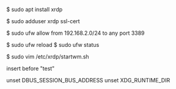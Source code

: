 $ sudo apt install xrdp

$ sudo adduser xrdp ssl-cert

$ sudo ufw allow from 192.168.2.0/24 to any port 3389

$ sudo ufw reload
$ sudo ufw status

$ sudo vim /etc/xrdp/startwm.sh

insert before "test"

unset DBUS_SESSION_BUS_ADDRESS
unset XDG_RUNTIME_DIR
